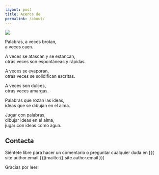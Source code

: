```yaml
---
layout: post
title: Acerca de
permalink: /about/
---
```


<img src="{{site.baseurl}}/images/acerca-de.jpg" class="round">

Palabras, a veces brotan,  
a veces caen.

A veces se atascan y se estancan,  
otras veces son espontáneas y rápidas.

A veces se evaporan,  
otras veces se solidifican escritas.

A veces son dulces,  
otras veces amargas.

Palabras que rozan las ideas,   
ideas que se dibujan en el alma.

Jugar con palabras,  
dibujar ideas en el alma,  
jugar con ideas como agua.

## Contacta

Siéntete libre para hacer un comentario o preguntar cualquier duda en [{{ site.author.email }}](mailto:{{ site.author.email }})

Gracias por leer!
